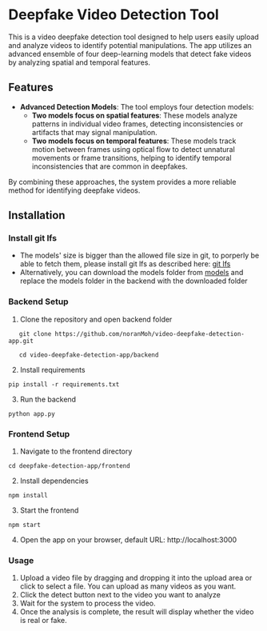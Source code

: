 # Deepfake Video Detection Tool

This is a video deepfake detection tool designed to help users easily upload and analyze videos to identify potential manipulations. The app utilizes an advanced ensemble of four deep-learning models that detect fake videos by analyzing spatial and temporal features.

## Features

- **Advanced Detection Models**: The tool employs four detection models:
  - **Two models focus on spatial features**: These models analyze patterns in individual video frames, detecting inconsistencies or artifacts that may signal manipulation.
  - **Two models focus on temporal features**: These models track motion between frames using optical flow to detect unnatural movements or frame transitions, helping to identify temporal inconsistencies that are common in deepfakes.

By combining these approaches, the system provides a more reliable method for identifying deepfake videos.

## Installation

### Install git lfs
-   The models' size is bigger than the allowed file size in git, to porperly be able to fetch them, please install git lfs as described here: [git lfs](https://git-lfs.com/)
-   Alternatively, you can download the models folder from [models](https://drive.google.com/drive/folders/14qk4c3YwAwwRrKgrwAhtwLxvVPIqZHjA?usp=drive_link) and replace the models folder in the backend with the downloaded folder

### Backend Setup

1. Clone the repository and open backend folder

```
   git clone https://github.com/noranMoh/video-deepfake-detection-app.git
```
```
   cd video-deepfake-detection-app/backend
```
2. Install requirements
```
pip install -r requirements.txt
```
3. Run the backend
```
python app.py
```

### Frontend Setup

1. Navigate to the frontend directory 

```
cd deepfake-detection-app/frontend
```
2. Install dependencies

```
npm install
```
3. Start the frontend

```
npm start
```
4. Open the app on your browser, default URL: http://localhost:3000

### Usage

1. Upload a video file by dragging and dropping it into the upload area or click to select a file. You can upload as many videos as you want.
2. Click the detect button next to the video you want to analyze
3. Wait for the system to process the video.
4. Once the analysis is complete, the result will display whether the video is real or fake.


